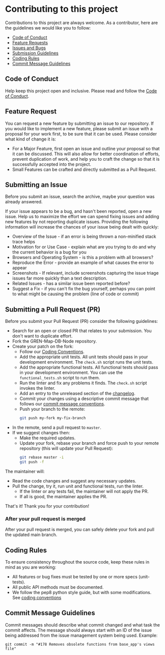 # Contributing to this project

Contributions to this project are always welcome.
As a contributor, here are the guidelines we would like you to follow:

 - [Code of Conduct](#code-of-conduct)
 - [Feature Requests](#feature-request)
 - [Issues and Bugs](#submitting-an-issue)
 - [Submission Guidelines](#submitting-a-pull-request-pr)
 - [Coding Rules](#coding-rules)
 - [Commit Message Guidelines](#commit-message-guidelines)

## Code of Conduct

Help keep this project open and inclusive. Please read and follow the [Code of Conduct](CODE_OF_CONDUCT.md).

## Feature Request

You can request a new feature by submitting an issue to our repository. If you would like to implement a new feature, please submit an issue with a proposal for your work first, to be sure that it can be used.
Please consider what kind of change it is:

* For a Major Feature, first open an issue and outline your proposal so that it can be discussed. This will also allow for better coordination of efforts, prevent duplication of work, and help you to craft the change so that it is successfully accepted into the project.
* Small Features can be crafted and directly submitted as a Pull Request.

## Submitting an Issue

Before you submit an issue, search the archive, maybe your question was already answered.

If your issue appears to be a bug, and hasn't been reported, open a new issue.
Help us to maximize the effort we can spend fixing issues and adding new
features by not reporting duplicate issues.  Providing the following information will increase the
chances of your issue being dealt with quickly:

* Overview of the Issue - if an error is being thrown a non-minified stack trace helps
* Motivation for or Use Case - explain what are you trying to do and why the current behavior is a bug for you
* Browsers and Operating System - is this a problem with all browsers?
* Reproduce the Error - provide an example of what causes the error to appear
* Screenshots - If relevant, include screenshots capturing the issue triage issues far more quickly than a text description.
* Related Issues - has a similar issue been reported before?
* Suggest a Fix - if you can't fix the bug yourself, perhaps you can point to what might be causing the problem (line of code or commit)

## Submitting a Pull Request (PR)

Before you submit your Pull Request (PR) consider the following guidelines:

* Search for an open or closed PR that relates to your submission. You don't want to duplicate effort.
* Fork the GREN-Map-DB-Node repository.
* Create your patch on the fork:
  * Follow our [Coding Conventions](docs/dev/coding_conventions.md).
  * Add the appropriate unit tests. All unit tests should pass in your development environment. The `check.sh` script runs the unit tests.
  * Add the appropriate functional tests. All functional tests should pass in your development environment. You can use the `functional_tests.sh` script to run them.
  * Run the linter and fix any problems it finds. The `check.sh` script invokes the linter.
  * Add an entry to the unreleased section of the [changelog](docs/dev/changelog.md).
  * Commit your changes using a descriptive commit message that follows our [commit message conventions](#commit-message-guidelines).
  * Push your branch to the remote:
      ```bash
      git push my-fork my-fix-branch
      ```
* In the remote, send a pull request to `master`.
* If we suggest changes then:
  * Make the required updates.
  * Update your fork, rebase your branch and force push to your remote repository (this will update your Pull Request):
    ```bash
    git rebase master -i
    git push -f
    ```
The maintainer will:

* Read the code changes and suggest any necessary updates.
* Pull the change, try it, run unit and functional tests, run the linter.
  * If the linter or any tests fail, the maintainer will not apply the PR.
  * If all is good, the maintainer applies the PR.

That's it! Thank you for your contribution!

### After your pull request is merged

After your pull request is merged, you can safely delete your fork and pull the updated main branch.

## Coding Rules

To ensure consistency throughout the source code, keep these rules in mind as you are working:

* All features or bug fixes must be tested by one or more specs (unit-tests).
* All public API methods must be documented.
* We follow the pep8 python style guide, but with some modifications. See [coding conventions](docs/dev/coding_conventions.md)

## Commit Message Guidelines

Commit messages should describe what commit changed and what task the commit affects. The message should always start with an ID of the issue being addressed from the issue management system being used.  Example:
```
git commit -m "#178 Removes obsolete functions from base_app's views file"
```
